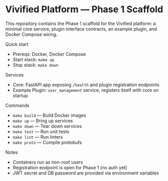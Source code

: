 # Vivified Platform — Phase 1 Scaffold

This repository contains the Phase 1 scaffold for the Vivified platform: a minimal core service, plugin interface contracts, an example plugin, and Docker Compose wiring.

Quick start

- Prereqs: Docker, Docker Compose
- Start stack: `make up`
- Stop stack: `make down`

Services

- Core: FastAPI app exposing `/health` and plugin registration endpoints
- Example Plugin: `user_management` service, registers itself with core on startup

Commands

- `make build` — Build Docker images
- `make up` — Bring up services
- `make down` — Tear down services
- `make test` — Run unit tests
- `make lint` — Run linters
- `make proto` — Compile protobufs

Notes

- Containers run as non-root users
- Registration endpoint is open for Phase 1 (no auth yet)
- JWT secret and DB password are provided via environment variables
